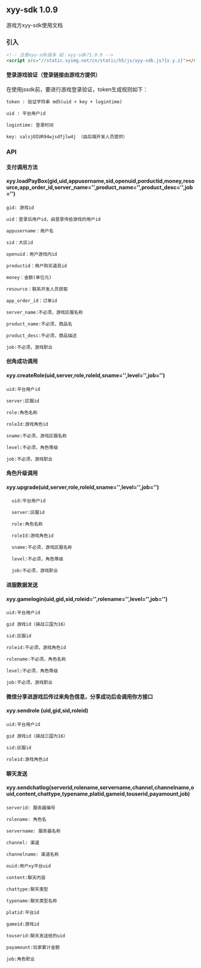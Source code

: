 ## xyy-sdk 1.0.9

游戏方xyy-sdk使用文档

### 引入
```html
<!-- 注意xyy-sdk版本 如：xyy-sdk?1.0.9 -->
<script src="//static.xyimg.net/cn/static/h5/js/xyy-sdk.js?{x.y.z}"></script>
```
#### 登录游戏验证（登录链接由游戏方提供）
在使用jssdk前，要进行游戏登录验证，token生成规则如下：

    token : 验证字符串 md5(uid + key + logintime)
    
    uid : 平台用户id
    
    logintime: 登录时间
    
    key: salsjOIUR94wjsdfjlw4j （由后端开发人员提供）




### API

#### 支付调用方法

#### xyy.loadPayBox(gid,uid,appusername,sid,openuid,porductid,money,resource,app_order_id,server_name='',product_name='',product_desc='',job='')

    gid: 游戏id

    uid：登录后用户id，由登录传给游戏的用户id

    appusername：用户名

    sid：大区id

    openuid：用户游戏内id

    productid：用户购买道具id

    money：金额(单位元)

    resource：联系开发人员获取

    app_order_id：订单id
    
    server_name:不必须，游戏区服名称
    
    product_name:不必须，商品名
    
    product_desc:不必须，商品描述
    
    job:不必须，游戏职业
    
    

#### 创角成功调用

#### xyy.createRole(uid,server,role,roleId,sname='',level='',job='')

    uid:平台用户id

    server:区服id

    role:角色名称

    roleId:游戏角色id

    sname:不必须，游戏区服名称

    level:不必须，角色等级
    
    job:不必须，游戏职业

#### 角色升级调用

#### xyy.upgrade(uid,server,role,roleId,sname='',level='',job='')

      uid:平台用户id

      server:区服id

      role:角色名称

      roleId:游戏角色id

      sname:不必须，游戏区服名称

      level:不必须，角色等级
      
      job:不必须，游戏职业

#### 进服数据发送

#### xyy.gamelogin(uid,gid,sid,roleid='',rolename='',level='',job='')

    uid:平台用户id

    gid 游戏id（骑战三国为16）

    sid:区服id
    
    roleid:不必须，游戏角色id
    
    rolename:不必须，角色名称
    
    level:不必须，角色等级
    
    job:不必须，游戏职业

#### 微信分享进游戏后传过来角色信息，分享成功后会调用你方接口

#### xyy.sendrole (uid,gid,sid,roleid) 

    uid:平台用户id

    gid 游戏id（骑战三国为16）

    sid:区服id

    roleid:游戏角色id

#### 聊天发送

#### xyy.sendchatlog(serverid,rolename,servername,channel,channelname,ouid,content,chattype,typename,platid,gameid,touserid,payamount,job)

    serverid: 服务器编号

    rolename: 角色名

    servername: 服务器名称

    channel: 渠道

    channelname: 渠道名称

    ouid:用户xy平台uid

    content:聊天内容

    chattype:聊天类型

    typename:聊天类型名称

    platid:平台id

    gameid:游戏id

    touserid:聊天发送给的uid

    payamount:玩家累计金额

    job:角色职业

